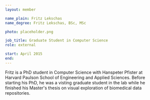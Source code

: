 ```yaml
---
layout: member

name_plain: Fritz Lekschas
name_degree: Fritz Lekschas, BSc, MSc

photo: placeholder.png

job_title: Graduate Student in Computer Science
role: external

start: April 2015
end:
---
```

Fritz is a PhD student in Computer Science with Hanspeter Pfister at Harvard Paulson School of Engineering and Applied Sciences. Before starting his PhD, he was a visting graduate student in the lab while he finished his Master's thesis on visual exploration of biomedical data repositories.